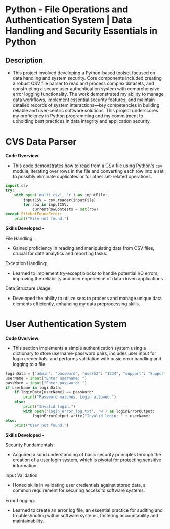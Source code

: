 # Python - File Operations and Authentication System | Data Handling and Security Essentials in Python

## Description
- This project involved developing a Python-based toolset focused on data handling and system security. Core components included creating a robust CSV file parser to read and process complex datasets, and constructing a secure user authentication system with comprehensive error logging functionality. The work demonstrated my ability to manage data workflows, implement essential security features, and maintain detailed records of system interactions—key competencies in building reliable and user-centric software solutions. This project underscores my proficiency in Python programming and my commitment to upholding best practices in data integrity and application security.

# CVS Data Parser

<b> Code Overview: </b>
- This code demonstrates how to read from a CSV file using Python's `csv` module, iterating over rows in the file and converting each row into a set to possibly eliminate duplicates or for other set-related operations.

```python
import csv
try:
    with open('multi.csv', 'r') as inputFile:
        inputCSV = csv.reader(inputFile)
        for row in inputCSV:
            currentRowContests = set(row)
except FileNotFoundError:
    print("File not found.")
```

<b> Skills Developed - </b>

File Handling: 
- Gained proficiency in reading and manipulating data from CSV files, crucial for data analytics and reporting tasks.
  
Exception Handling: 
- Learned to implement try-except blocks to handle potential I/O errors, improving the reliability and user experience of data-driven applications.
  
Data Structure Usage: 
- Developed the ability to utilize sets to process and manage unique data elements efficiently, enhancing my data preprocessing skills.

# User Authentication System 

<b> Code Overview: </b>
- This section implements a simple authentication system using a dictionary to store username-password pairs, includes user input for login credentials, and performs validation with basic error handling and logging to a file.

```python
loginData = {"admin": "password", "user52": "1234", "support": "Support" }
userName = input("Enter username: ")
passWord = input("Enter password: ")
if userName in loginData:
    if loginData[userName] == passWord:
        print("Password matches. Login allowed.")
    else:
        print("Invalid login.")
        with open('login_error_log.txt', 'w') as loginErrorOutput:
            loginErrorOutput.write("Invalid login: " + userName)
else:
    print("User not found.")
```

<b> Skills Developed - </b>

Security Fundamentals: 
- Acquired a solid understanding of basic security principles through the creation of a user login system, which is pivotal for protecting sensitive information.
  
Input Validation: 
- Honed skills in validating user credentials against stored data, a common requirement for securing access to software systems.
  
Error Logging: 
- Learned to create an error log file, an essential practice for auditing and troubleshooting within software systems, fostering accountability and maintainability.




